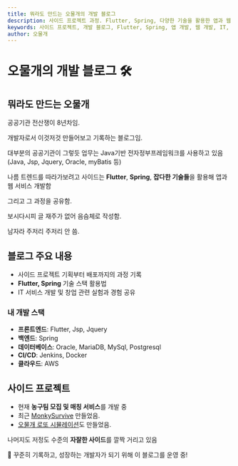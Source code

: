 ```yaml
---
title: 뭐라도 만드는 오물개의 개발 블로그
description: 사이드 프로젝트 과정. Flutter, Spring, 다양한 기술을 활용한 앱과 웹 서비스 개발 기록.
keywords: 사이드 프로젝트, 개발 블로그, Flutter, Spring, 앱 개발, 웹 개발, IT,
author: 오물개
---
```


# 오물개의 개발 블로그 🛠️  

## 뭐라도 만드는 오물개

공공기관 전산쟁이 8년차임.

개발자로서 이것저것 만들어보고 기록하는 블로그임.

대부분의 공공기관이 그렇듯 업무는 Java기반 전자정부프레임워크를 사용하고 있음(Java, Jsp, Jquery,  Oracle, myBatis 등)

나름 트렌드를 따라가보려고 사이드는 **Flutter**, **Spring**, **잡다한 기술들**을 활용해 앱과 웹 서비스 개발함

그리고 그 과정을 공유함.  

보시다시피 글 재주가 없어 음슴체로 작성함.

남자라 주저리 주저리 안 씀.

## 블로그 주요 내용  

- 사이드 프로젝트 기획부터 배포까지의 과정 기록  
- **Flutter, Spring** 기술 스택 활용법  
- IT 서비스 개발 및 창업 관련 실험과 경험 공유  

### 내 개발 스택  

- **프론트엔드**: Flutter, Jsp, Jquery
- **백엔드**: Spring 
- **데이터베이스**: Oracle, MariaDB, MySql, Postgresql
- **CI/CD**: Jenkins, Docker  
- **클라우드**: AWS

## 사이드 프로젝트  

- 현재 **농구팀 모집 및 매칭 서비스**를 개발 중  
- 최근 [MonkySurvive](https://monky-survive.vercel.app/) 만들었음.
- [오물개 로또 시뮬레이션](https://omoolgae-lotto-sim.vercel.app/)도 만들었음.

나머지도 저정도 수준의 **자잘한 사이드**를 깔짝 거리고 있음

🚀 꾸준히 기록하고, 성장하는 개발자가 되기 위해 이 블로그를 운영 중!